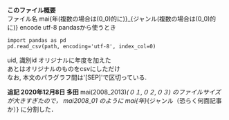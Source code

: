 **このファイル概要**  
ファイル名 mai{年(複数の場合は(0_0)的に)}_{ジャンル(複数の場合は(0_0)的に)}
encode utf-8
pandasから使うとき
```
import pandas as pd
pd.read_csv(path, encoding='utf-8', index_col=0)
```
uid, 識別id オリジナルに年度を加えた  
あとはオリジナルのものをcsvにしただけ  
なお, 本文のパラグラフ間は'[SEP]'で区切っている. 


**追記 2020年12月8日 多田**
mai(2008_2013)_(０１,０２,０３)
のファイルサイズが大きすぎたので，
mai2008_01
のように
mai{年}_{ジャンル（恐らく何面記事か）}
に分割した．

